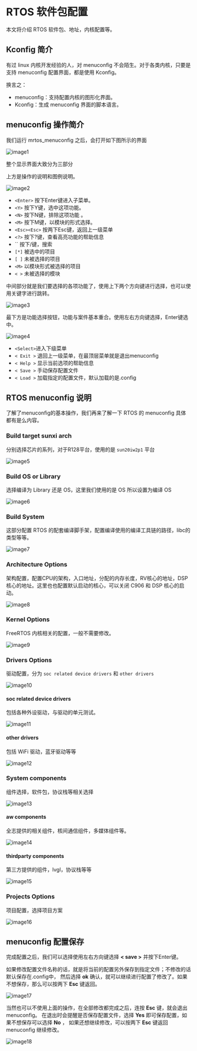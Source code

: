 # RTOS 软件包配置

本文将介绍 RTOS 软件包、地址，内核配置等。

## Kconfig 简介

有过 linux 内核开发经验的人，对 menuconfig 不会陌生。对于各类内核，只要是支持 menuconfig 配置界面，都是使用 Kconfig。

换言之：

- menuconfig：支持配置内核的图形化界面。
- Kconfig：生成 menuconfig 界面的脚本语言。

## menuconfig 操作简介

我们运行 mrtos_menuconfig 之后，会打开如下图所示的界面

![image1](http://photos.100ask.net/aw-r128-docs/rtos/quick-start/part4/chapter3/image1.jpeg)

整个显示界面大致分为三部分

上方是操作的说明和图例说明。

![image2](http://photos.100ask.net/aw-r128-docs/rtos/quick-start/part4/chapter3/image2.jpeg)

- `<Enter>` 按下Enter键进入子菜单。
- `<Y>` 按下Y键，选中这项功能。
- `<N>` 按下N键，排除这项功能 。
- `<M>` 按下M键，以模块的形式选择。
- `<Esc><Esc>` 按两下Esc键，返回上一级菜单
- `<?>` 按下?键，查看高亮功能的帮助信息
- `` 按下/键，搜索
- `[*]` 被选中的项目
- `[ ]` 未被选择的项目
- `<M>` 以模块形式被选择的项目
- `< >` 未被选择的模块

中间部分就是我们要选择的各项功能了，使用上下两个方向键进行选择，也可以使用关键字进行跳转。

![image3](http://photos.100ask.net/aw-r128-docs/rtos/quick-start/part4/chapter3/image3.jpeg)

最下方是功能选择按钮，功能与案件基本重合。使用左右方向键选择，Enter键选中。

![image4](http://photos.100ask.net/aw-r128-docs/rtos/quick-start/part4/chapter3/image4.jpeg)

- `<Select>`进入下级菜单
- `< Exit >` 退回上一级菜单，在最顶层菜单就是退出menuconfig
- `< Help >` 显示当前选项的帮助信息
- `< Save >` 手动保存配置文件
- `< Load >` 加载指定的配置文件，默认加载的是.config

## RTOS menuconfig 说明

了解了menuconfig的基本操作，我们再来了解一下 RTOS 的 menuconfig 具体都有是么内容。

### Build target sunxi arch

分别选择芯片的系列，对于R128平台，使用的是 `sun20iw2p1` 平台

![image5](http://photos.100ask.net/aw-r128-docs/rtos/quick-start/part4/chapter3/image5.jpeg)

### Build OS or Library

选择编译为 Library 还是 OS，这里我们使用的是 OS 所以设置为编译 OS

![image6](http://photos.100ask.net/aw-r128-docs/rtos/quick-start/part4/chapter3/image6.jpeg)

### Build System

这部分配置 RTOS 的配套编译脚手架，配置编译使用的编译工具链的路径，libc的类型等等。

![image7](http://photos.100ask.net/aw-r128-docs/rtos/quick-start/part4/chapter3/image7.jpeg)

### Architecture Options

架构配置，配置CPU的架构，入口地址，分配的内存长度，RV核心的地址，DSP核心的地址。这里也也配置默认启动的核心，可以关闭 C906 和 DSP 核心的启动。

![image8](http://photos.100ask.net/aw-r128-docs/rtos/quick-start/part4/chapter3/image8.jpeg)

### Kernel Options

FreeRTOS 内核相关的配置，一般不需要修改。

![image9](http://photos.100ask.net/aw-r128-docs/rtos/quick-start/part4/chapter3/image9.jpeg)

### Drivers Options

驱动配置，分为 `soc related device drivers` 和 `other drivers`

![image10](http://photos.100ask.net/aw-r128-docs/rtos/quick-start/part4/chapter3/image10.jpeg)

#### soc related device drivers

包括各种外设驱动，与驱动的单元测试。

![image11](http://photos.100ask.net/aw-r128-docs/rtos/quick-start/part4/chapter3/image11.jpeg)

#### other drivers

包括 WiFi 驱动，蓝牙驱动等等

![image12](http://photos.100ask.net/aw-r128-docs/rtos/quick-start/part4/chapter3/image12.jpeg)

### System components

组件选择，软件包，协议栈等相关选择

![image13](http://photos.100ask.net/aw-r128-docs/rtos/quick-start/part4/chapter3/image13.jpeg)

#### aw components

全志提供的相关组件，核间通信组件，多媒体组件等。

![image14](http://photos.100ask.net/aw-r128-docs/rtos/quick-start/part4/chapter3/image14.jpeg)

#### thirdparty components

第三方提供的组件，lvgl，协议栈等等

![image15](http://photos.100ask.net/aw-r128-docs/rtos/quick-start/part4/chapter3/image15.jpeg)

### Projects Options

项目配置，选择项目方案

![image16](http://photos.100ask.net/aw-r128-docs/rtos/quick-start/part4/chapter3/image16.jpeg)

## menuconfig 配置保存

完成配置之后，我们可以选择使用左右方向键选择 **< save >** 并按下Enter键。

如果修改配置文件名称的话，就是将当前的配置另外保存到指定文件；不修改的话默认保存在.config中， 然后选择 **ok** 确认，就可以继续进行配置了修改了。如果不想保存，那么可以按两下 **Esc** 键返回。

![image17](http://photos.100ask.net/aw-r128-docs/rtos/quick-start/part4/chapter3/image17.jpeg)

当然也可以不使用上面的操作，在全部修改都完成之后，连按 **Esc** 键，就会退出menuconfig。 在退出时会提醒是否保存配置文件，选择 **Yes** 即可保存配置，如果不想保存可以选择 **No** ， 如果还想继续修改，可以按两下 **Esc** 键返回 menuconfig 继续修改。

![image18](http://photos.100ask.net/aw-r128-docs/rtos/quick-start/part4/chapter3/image18.jpeg)

